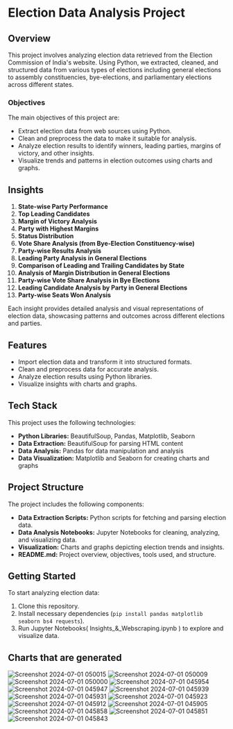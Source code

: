 # Election Data Analysis Project

## Overview

This project involves analyzing election data retrieved from the Election Commission of India's website. Using Python, we extracted, cleaned, and structured data from various types of elections including general elections to assembly constituencies, bye-elections, and parliamentary elections across different states.

### Objectives

The main objectives of this project are:

- Extract election data from web sources using Python.
- Clean and preprocess the data to make it suitable for analysis.
- Analyze election results to identify winners, leading parties, margins of victory, and other insights.
- Visualize trends and patterns in election outcomes using charts and graphs.

## Insights

1. **State-wise Party Performance**
2. **Top Leading Candidates**
3. **Margin of Victory Analysis**
4. **Party with Highest Margins**
5. **Status Distribution**
6. **Vote Share Analysis (from Bye-Election Constituency-wise)**
7. **Party-wise Results Analysis**
8. **Leading Party Analysis in General Elections**
9. **Comparison of Leading and Trailing Candidates by State**
10. **Analysis of Margin Distribution in General Elections**
11. **Party-wise Vote Share Analysis in Bye Elections**
12. **Leading Candidate Analysis by Party in General Elections**
13. **Party-wise Seats Won Analysis**

Each insight provides detailed analysis and visual representations of election data, showcasing patterns and outcomes across different elections and parties.


## Features

- Import election data and transform it into structured formats.
- Clean and preprocess data for accurate analysis.
- Analyze election results using Python libraries.
- Visualize insights with charts and graphs.

## Tech Stack

This project uses the following technologies:

- **Python Libraries:** BeautifulSoup, Pandas, Matplotlib, Seaborn
- **Data Extraction:** BeautifulSoup for parsing HTML content
- **Data Analysis:** Pandas for data manipulation and analysis
- **Data Visualization:** Matplotlib and Seaborn for creating charts and graphs

## Project Structure

The project includes the following components:

- **Data Extraction Scripts:** Python scripts for fetching and parsing election data.
- **Data Analysis Notebooks:** Jupyter Notebooks for cleaning, analyzing, and visualizing data.
- **Visualization:** Charts and graphs depicting election trends and insights.
- **README.md:** Project overview, objectives, tools used, and structure.

## Getting Started

To start analyzing election data:

1. Clone this repository.
2. Install necessary dependencies (`pip install pandas matplotlib seaborn bs4 requests`).
3. Run Jupyter Notebooks( Insights_&_Webscraping.ipynb ) to explore and visualize data.

## Charts that are generated

![Screenshot 2024-07-01 050015](https://github.com/Eswar021/Kalvium-Data-Analyst---WebScrapping/assets/118106134/52a06981-112a-47ce-a57e-a4eadc430122)
![Screenshot 2024-07-01 050009](https://github.com/Eswar021/Kalvium-Data-Analyst---WebScrapping/assets/118106134/f17bb73f-8c09-468a-8eb7-0ff2ae2a1335)
![Screenshot 2024-07-01 050000](https://github.com/Eswar021/Kalvium-Data-Analyst---WebScrapping/assets/118106134/b98d54b2-603e-4f58-80f9-d3bd73bc3137)
![Screenshot 2024-07-01 045954](https://github.com/Eswar021/Kalvium-Data-Analyst---WebScrapping/assets/118106134/6b26526a-ac69-4379-b7c3-0851fb44c437)
![Screenshot 2024-07-01 045947](https://github.com/Eswar021/Kalvium-Data-Analyst---WebScrapping/assets/118106134/e31b2c41-7807-4d72-8e0f-5ddb81ac8281)
![Screenshot 2024-07-01 045939](https://github.com/Eswar021/Kalvium-Data-Analyst---WebScrapping/assets/118106134/a8ef0abe-10e3-4d43-add1-01811688f342)
![Screenshot 2024-07-01 045931](https://github.com/Eswar021/Kalvium-Data-Analyst---WebScrapping/assets/118106134/9877656c-7701-4f64-bfd2-89004f6b5c71)
![Screenshot 2024-07-01 045923](https://github.com/Eswar021/Kalvium-Data-Analyst---WebScrapping/assets/118106134/db76a7be-f129-4805-abad-940d7ccec57b)
![Screenshot 2024-07-01 045912](https://github.com/Eswar021/Kalvium-Data-Analyst---WebScrapping/assets/118106134/d464f302-1c20-47c3-b264-5c34e5f0dc11)
![Screenshot 2024-07-01 045905](https://github.com/Eswar021/Kalvium-Data-Analyst---WebScrapping/assets/118106134/5c2481f3-319d-49f6-8b16-a568275efd35)
![Screenshot 2024-07-01 045858](https://github.com/Eswar021/Kalvium-Data-Analyst---WebScrapping/assets/118106134/20d7bea9-aebf-4424-9883-7ca3eb8e2d03)
![Screenshot 2024-07-01 045851](https://github.com/Eswar021/Kalvium-Data-Analyst---WebScrapping/assets/118106134/3360fd4d-203b-4fb4-bfa1-660ae5b5a8a7)
![Screenshot 2024-07-01 045843](https://github.com/Eswar021/Kalvium-Data-Analyst---WebScrapping/assets/118106134/5991efc8-9631-44b4-ab36-32c988e3b3c1)


